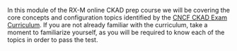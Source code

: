 <!-- CKAD Self-Study Mod 1 -->

In this module of the RX-M online CKAD prep course we will be covering the core concepts and configuration topics identified by the [CNCF CKAD Exam Curriculum](https://github.com/cncf/curriculum/blob/master/CKAD_Curriculum_V1.19.pdf). If you are not already familiar with the curriculum, take a moment to familiarize yourself, as you will be required to know each of the topics in order to pass the test.
